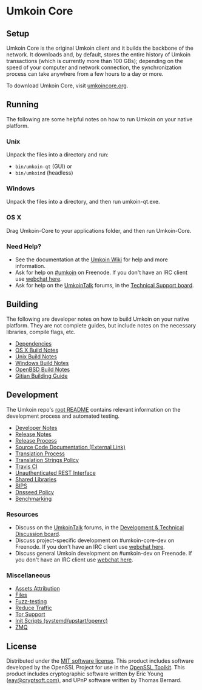 Umkoin Core
=============

Setup
---------------------
Umkoin Core is the original Umkoin client and it builds the backbone of the network. It downloads and, by default, stores the entire history of Umkoin transactions (which is currently more than 100 GBs); depending on the speed of your computer and network connection, the synchronization process can take anywhere from a few hours to a day or more.

To download Umkoin Core, visit [umkoincore.org](https://umkoincore.org/en/releases/).

Running
---------------------
The following are some helpful notes on how to run Umkoin on your native platform.

### Unix

Unpack the files into a directory and run:

- `bin/umkoin-qt` (GUI) or
- `bin/umkoind` (headless)

### Windows

Unpack the files into a directory, and then run umkoin-qt.exe.

### OS X

Drag Umkoin-Core to your applications folder, and then run Umkoin-Core.

### Need Help?

* See the documentation at the [Umkoin Wiki](https://en.umkoin.it/wiki/Main_Page)
for help and more information.
* Ask for help on [#umkoin](http://webchat.freenode.net?channels=umkoin) on Freenode. If you don't have an IRC client use [webchat here](http://webchat.freenode.net?channels=umkoin).
* Ask for help on the [UmkoinTalk](https://umkointalk.org/) forums, in the [Technical Support board](https://umkointalk.org/index.php?board=4.0).

Building
---------------------
The following are developer notes on how to build Umkoin on your native platform. They are not complete guides, but include notes on the necessary libraries, compile flags, etc.

- [Dependencies](dependencies.md)
- [OS X Build Notes](build-osx.md)
- [Unix Build Notes](build-unix.md)
- [Windows Build Notes](build-windows.md)
- [OpenBSD Build Notes](build-openbsd.md)
- [Gitian Building Guide](gitian-building.md)

Development
---------------------
The Umkoin repo's [root README](/README.md) contains relevant information on the development process and automated testing.

- [Developer Notes](developer-notes.md)
- [Release Notes](release-notes.md)
- [Release Process](release-process.md)
- [Source Code Documentation (External Link)](https://dev.visucore.com/umkoin/doxygen/)
- [Translation Process](translation_process.md)
- [Translation Strings Policy](translation_strings_policy.md)
- [Travis CI](travis-ci.md)
- [Unauthenticated REST Interface](REST-interface.md)
- [Shared Libraries](shared-libraries.md)
- [BIPS](bips.md)
- [Dnsseed Policy](dnsseed-policy.md)
- [Benchmarking](benchmarking.md)

### Resources
* Discuss on the [UmkoinTalk](https://umkointalk.org/) forums, in the [Development & Technical Discussion board](https://umkointalk.org/index.php?board=6.0).
* Discuss project-specific development on #umkoin-core-dev on Freenode. If you don't have an IRC client use [webchat here](http://webchat.freenode.net/?channels=umkoin-core-dev).
* Discuss general Umkoin development on #umkoin-dev on Freenode. If you don't have an IRC client use [webchat here](http://webchat.freenode.net/?channels=umkoin-dev).

### Miscellaneous
- [Assets Attribution](assets-attribution.md)
- [Files](files.md)
- [Fuzz-testing](fuzzing.md)
- [Reduce Traffic](reduce-traffic.md)
- [Tor Support](tor.md)
- [Init Scripts (systemd/upstart/openrc)](init.md)
- [ZMQ](zmq.md)

License
---------------------
Distributed under the [MIT software license](/COPYING).
This product includes software developed by the OpenSSL Project for use in the [OpenSSL Toolkit](https://www.openssl.org/). This product includes
cryptographic software written by Eric Young ([eay@cryptsoft.com](mailto:eay@cryptsoft.com)), and UPnP software written by Thomas Bernard.

